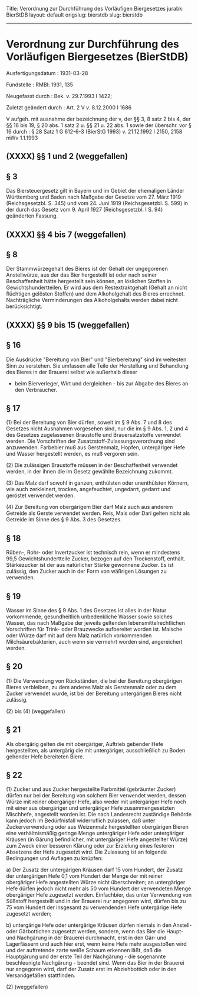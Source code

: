 Title: Verordnung zur Durchführung des Vorläufigen Biergesetzes
jurabk: BierStDB
layout: default
origslug: bierstdb
slug: bierstdb

---

# Verordnung zur Durchführung des Vorläufigen Biergesetzes (BierStDB)

Ausfertigungsdatum
:   1931-03-28

Fundstelle
:   RMBl: 1931, 135

Neugefasst durch
:   Bek. v. 29.7.1993 I 1422;

Zuletzt geändert durch
:   Art. 2 V v. 8.12.2000 I 1686

V aufgeh. mit ausnahme der bezeichnung der v, der §§ 3, 8 satz 2 bis 4, der §§ 16 bis 19, § 20 abs. 1 satz 2 u. §§ 21 u. 22 abs. 1 sowie der überschr. vor § 16 durch
:   § 28 Satz 1 G 612-6-3 (BierStG 1993) v. 21.12.1992 I 2150, 2158 mWv 1.1.1993


## (XXXX) §§ 1 und 2 (weggefallen)



## § 3

Das Biersteuergesetz gilt in Bayern und im Gebiet der ehemaligen
Länder Württemberg und Baden nach Maßgabe der Gesetze vom 27. März
1919 (Reichsgesetzbl. S. 345) und vom 24. Juni 1919 (Reichsgesetzbl.
S. 599) in der durch das Gesetz vom 9. April 1927 (Reichsgesetzbl. I
S. 94) geänderten Fassung.


## (XXXX) §§ 4 bis 7 (weggefallen)



## § 8

Der Stammwürzegehalt des Bieres ist der Gehalt der ungegorenen
Anstellwürze, aus der das Bier hergestellt ist oder nach seiner
Beschaffenheit hätte hergestellt sein können, an löslichen Stoffen in
Gewichtshundertteilen. Er wird aus dem Restextraktgehalt (Gehalt an
nicht flüchtigen gelösten Stoffen) und dem Alkoholgehalt des Bieres
errechnet. Nachträgliche Verminderungen des Alkoholgehalts werden
dabei nicht berücksichtigt.


## (XXXX) §§ 9 bis 15 (weggefallen)



## § 16

Die Ausdrücke "Bereitung von Bier" und "Bierbereitung" sind im
weitesten Sinn zu verstehen. Sie umfassen alle Teile der Herstellung
und Behandlung des Bieres in der Brauerei selbst wie außerhalb dieser
- beim Bierverleger, Wirt und dergleichen - bis zur Abgabe des Bieres
an den Verbraucher.


## § 17

(1) Bei der Bereitung von Bier dürfen, soweit im § 9 Abs. 7 und 8 des
Gesetzes nicht Ausnahmen vorgesehen sind, nur die im § 9 Abs. 1, 2 und
4 des Gesetzes zugelassenen Braustoffe und Brauersatzstoffe verwendet
werden. Die Vorschriften der Zusatzstoff-Zulassungsverordnung sind
anzuwenden. Farbebier muß aus Gerstenmalz, Hopfen, untergäriger Hefe
und Wasser hergestellt werden, es muß vergoren sein.

(2) Die zulässigen Braustoffe müssen in der Beschaffenheit verwendet
werden, in der ihnen die im Gesetz gewählte Bezeichnung zukommt.

(3) Das Malz darf sowohl in ganzen, enthülsten oder unenthülsten
Körnern, wie auch zerkleinert, trocken, angefeuchtet, ungedarrt,
gedarrt und geröstet verwendet werden.

(4) Zur Bereitung von obergärigem Bier darf Malz auch aus anderem
Getreide als Gerste verwendet werden. Reis, Mais oder Dari gelten
nicht als Getreide im Sinne des § 9 Abs. 3 des Gesetzes.


## § 18

Rüben-, Rohr- oder Invertzucker ist technisch rein, wenn er mindestens
99,5 Gewichtshundertteile Zucker, bezogen auf den Trockenstoff,
enthält. Stärkezucker ist der aus natürlicher Stärke gewonnene Zucker.
Es ist zulässig, den Zucker auch in der Form von wäßrigen Lösungen zu
verwenden.


## § 19

Wasser im Sinne des § 9 Abs. 1 des Gesetzes ist alles in der Natur
vorkommende, gesundheitlich unbedenkliche Wasser sowie solches Wasser,
das nach Maßgabe der jeweils geltenden lebensmittelrechtlichen
Vorschriften für Trink- oder Brauzwecke aufbereitet worden ist.
Maische oder Würze darf mit auf dem Malz natürlich vorkommenden
Milchsäurebakterien, auch wenn sie vermehrt worden sind, angereichert
werden.


## § 20

(1) Die Verwendung von Rückständen, die bei der Bereitung obergärigen
Bieres verbleiben, zu dem anderes Malz als Gerstenmalz oder zu dem
Zucker verwendet wurde, ist bei der Bereitung untergärigen Bieres
nicht zulässig.


(2) bis (4) (weggefallen)





## § 21

Als obergärig gelten die mit obergäriger, Auftrieb gebender Hefe
hergestellten, als untergärig die mit untergäriger, ausschließlich zu
Boden gehender Hefe bereiteten Biere.


## § 22

(1) Zucker und aus Zucker hergestellte Farbmittel (gebräunter Zucker)
dürfen nur bei der Bereitung von solchem Bier verwendet werden, dessen
Würze mit reiner obergäriger Hefe, also weder mit untergäriger Hefe
noch mit einer aus obergäriger und untergäriger Hefe zusammengesetzten
Mischhefe, angestellt worden ist. Die nach Landesrecht zuständige
Behörde kann jedoch im Bedürfnisfall widerruflich zulassen, daß unter
Zuckerverwendung oder aus Weizenmalz hergestellten obergärigen Bieren
eine verhältnismäßig geringe Menge untergäriger Hefe oder untergäriger
Kräusen (in Gärung befindlicher, mit untergäriger Hefe angestellter
Würze) zum Zweck einer besseren Klärung oder zur Erzielung eines
festeren Absetzens der Hefe zugesetzt wird. Die Zulassung ist an
folgende Bedingungen und Auflagen zu knüpfen:

a)  Der Zusatz der untergärigen Kräusen darf 15 vom Hundert, der Zusatz
    der untergärigen Hefe 0,1 vom Hundert der Menge der mit reiner
    obergäriger Hefe angestellten Würze nicht überschreiten; an
    untergäriger Hefe dürfen jedoch nicht mehr als 50 vom Hundert der
    verwendeten Menge obergäriger Hefe zugesetzt werden. Einfachbier, das
    unter Verwendung von Süßstoff hergestellt und in der Brauerei nur
    angegoren wird, dürfen bis zu 75 vom Hundert der insgesamt zu
    verwendenden Hefe untergärige Hefe zugesetzt werden;


b)  untergärige Hefe oder untergärige Kräusen dürfen niemals in den
    Anstell- oder Gärbottichen zugesetzt werden, sondern, wenn das Bier
    die Haupt- und Nachgärung in der Brauerei durchmacht, erst in den Gär-
    und Lagerfässern und auch hier erst, wenn keine Hefe mehr ausgestoßen
    wird und der auftretende zarte weiße Schaum erkennen läßt, daß die
    Hauptgärung und der erste Teil der Nachgärung - die sogenannte
    beschleunigte Nachgärung - beendet sind. Wenn das Bier in der Brauerei
    nur angegoren wird, darf der Zusatz erst im Abziehbottich oder in den
    Versandgefäßen stattfinden.





(2) (weggefallen)




